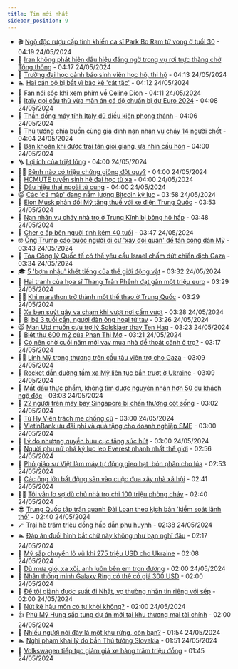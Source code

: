 ```yaml
---
title: Tim mới nhất
sidebar_position: 9
---
```


<!-- vnexpress-tin-moi-nhat:START -->
- 🎬 [Ngộ độc rượu cấp tính khiến ca sĩ Park Bo Ram tử vong ở tuổi 30](https://vnexpress.net/ngo-doc-ruou-cap-tinh-khien-ca-si-park-bo-ram-tu-vong-o-tuoi-30-4750050.html) - 04:19 24/05/2024
- 🐎 [Iran không phát hiện dấu hiệu đáng ngờ trong vụ rơi trực thăng chở Tổng thống](https://vnexpress.net/iran-khong-phat-hien-dau-hieu-dang-ngo-trong-vu-roi-truc-thang-cho-tong-thong-4750027.html) - 04:17 24/05/2024
- 🦍 [Trường đại học cảnh báo sinh viên học hộ, thi hộ](https://vnexpress.net/truong-dai-hoc-canh-bao-sinh-vien-hoc-ho-thi-ho-4750010.html) - 04:13 24/05/2024
- 🏊 [Hai cán bộ bị bắt vì bảo kê &#39;cát tặc&#39;](https://vnexpress.net/hai-can-bo-bi-bat-vi-bao-ke-cat-tac-4750040.html) - 04:12 24/05/2024
- 🎊 [Fan nói sốc khi xem phim về Celine Dion](https://vnexpress.net/fan-noi-soc-khi-xem-phim-ve-celine-dion-4750024.html) - 04:11 24/05/2024
- 🎃 [Italy gọi cầu thủ vừa mãn án cá độ chuẩn bị dự Euro 2024](https://vnexpress.net/italy-goi-cau-thu-vua-man-an-ca-do-chuan-bi-du-euro-2024-4750051.html) - 04:08 24/05/2024
- 🧰 [Thần đồng máy tính Italy đủ điều kiện phong thánh](https://vnexpress.net/than-dong-may-tinh-italy-du-dieu-kien-phong-thanh-4749941.html) - 04:06 24/05/2024
- 🔭 [Thủ tướng chia buồn cùng gia đình nạn nhân vụ cháy 14 người chết](https://vnexpress.net/thu-tuong-chia-buon-cung-gia-dinh-nan-nhan-vu-chay-14-nguoi-chet-4750047.html) - 04:04 24/05/2024
- 🫶 [Băn khoăn khi được trai tân giỏi giang, ưa nhìn cầu hôn](https://vnexpress.net/ban-khoan-khi-duoc-trai-tan-gioi-giang-ua-nhin-cau-hon-4749912.html) - 04:00 24/05/2024
- 🪜 [Lợi ích của triệt lông](https://vnexpress.net/loi-ich-cua-triet-long-4750045.html) - 04:00 24/05/2024
- 👨‍🏫 [Bệnh nào có triệu chứng giống đột quỵ?](https://vnexpress.net/benh-nao-co-trieu-chung-giong-dot-quy-4750017.html) - 04:00 24/05/2024
- 🎊 [HCMUTE tuyển sinh hệ đại học từ xa](https://vnexpress.net/hcmute-tuyen-sinh-he-dai-hoc-tu-xa-4749791.html) - 04:00 24/05/2024
- 🎊 [Dấu hiệu thai ngoài tử cung](https://vnexpress.net/dau-hieu-thai-ngoai-tu-cung-4749657.html) - 04:00 24/05/2024
- 😺 [Các &#39;cá mập&#39; đang nắm lượng Bitcoin kỷ lục](https://vnexpress.net/cac-ca-map-dang-nam-luong-bitcoin-ky-luc-4750014.html) - 03:58 24/05/2024
- 🐘 [Elon Musk phản đối Mỹ tăng thuế với xe điện Trung Quốc](https://vnexpress.net/elon-musk-phan-doi-my-tang-thue-voi-xe-dien-trung-quoc-4749986.html) - 03:53 24/05/2024
- 🌁 [Nạn nhân vụ cháy nhà trọ ở Trung Kính bị bỏng hô hấp](https://vnexpress.net/nan-nhan-vu-chay-nha-tro-o-trung-kinh-bi-bong-ho-hap-4750000.html) - 03:48 24/05/2024
- 🐲 [Cher e ấp bên người tình kém 40 tuổi](https://vnexpress.net/cher-e-ap-ben-nguoi-tinh-kem-40-tuoi-4749993.html) - 03:47 24/05/2024
- 🤓 [Ông Trump cáo buộc người di cư &#39;xây đội quân&#39; để tấn công dân Mỹ](https://vnexpress.net/ong-trump-cao-buoc-nguoi-di-cu-xay-doi-quan-de-tan-cong-dan-my-4749980.html) - 03:43 24/05/2024
- 💪 [Tòa Công lý Quốc tế có thể yêu cầu Israel chấm dứt chiến dịch Gaza](https://vnexpress.net/toa-cong-ly-quoc-te-co-the-yeu-cau-israel-cham-dut-chien-dich-gaza-4749964.html) - 03:34 24/05/2024
- 🎓 [5 &#39;bợm nhậu&#39; khét tiếng của thế giới động vật](https://vnexpress.net/5-bom-nhau-khet-tieng-cua-the-gioi-dong-vat-4747279.html) - 03:32 24/05/2024
- 🫣 [Hai tranh của họa sĩ Thang Trần Phềnh đạt gần một triệu euro](https://vnexpress.net/hai-tranh-cua-hoa-si-thang-tran-phenh-dat-gan-mot-trieu-euro-4749975.html) - 03:29 24/05/2024
- 🧑‍💻 [Khi marathon trở thành mốt thể thao ở Trung Quốc](https://vnexpress.net/khi-marathon-tro-thanh-mot-the-thao-o-trung-quoc-4749807.html) - 03:29 24/05/2024
- 🐲 [Xe ben suýt gây va chạm khi vượt nơi cấm vượt](https://vnexpress.net/xe-ben-suyt-gay-va-cham-khi-vuot-noi-cam-vuot-4749942.html) - 03:28 24/05/2024
- 🌝 [Bị bé 3 tuổi cắn, người đàn ông hoại tử tay](https://vnexpress.net/bi-be-3-tuoi-can-nguoi-dan-ong-hoai-tu-tay-4749979.html) - 03:26 24/05/2024
- 😺 [Man Utd muốn cựu trợ lý Solskjaer thay Ten Hag](https://vnexpress.net/man-utd-muon-cuu-tro-ly-solskjaer-thay-ten-hag-4750009.html) - 03:23 24/05/2024
- 🐎 [Biệt thự 600 m2 của Phan Thị Mơ](https://vnexpress.net/biet-thu-600-m2-cua-phan-thi-mo-4749750.html) - 03:21 24/05/2024
- 🎡 [Có nên chờ cuối năm mới vay mua nhà để thoát cảnh ở trọ?](https://vnexpress.net/co-nen-cho-cuoi-nam-moi-vay-mua-nha-de-thoat-canh-o-tro-4749547.html) - 03:17 24/05/2024
- 👨‍🏫 [Lính Mỹ trọng thương trên cầu tàu viện trợ cho Gaza](https://vnexpress.net/linh-my-trong-thuong-tren-cau-tau-vien-tro-cho-gaza-4749957.html) - 03:09 24/05/2024
- 🦆 [Rocket dẫn đường tầm xa Mỹ liên tục bắn trượt ở Ukraine](https://vnexpress.net/rocket-dan-duong-tam-xa-my-lien-tuc-ban-truot-o-ukraine-4749944.html) - 03:09 24/05/2024
- 🚦 [Mất dấu thực phẩm, không tìm được nguyên nhân hơn 50 du khách ngộ độc](https://vnexpress.net/khong-xac-dinh-duoc-nguyen-nhan-hon-50-du-khach-nghi-ngo-doc-thuc-pham-4749989.html) - 03:03 24/05/2024
- 💫 [22 người trên máy bay Singapore bị chấn thương cột sống](https://vnexpress.net/22-nguoi-tren-may-bay-singapore-bi-chan-thuong-cot-song-4749981.html) - 03:02 24/05/2024
- 🎉 [Từ Hy Viên trách mẹ chồng cũ](https://vnexpress.net/tu-hy-vien-trach-me-chong-cu-4749992.html) - 03:00 24/05/2024
- 🌋 [VietinBank ưu đãi phí và quà tặng cho doanh nghiệp SME](https://vnexpress.net/vietinbank-uu-dai-phi-va-qua-tang-cho-doanh-nghiep-sme-4749663.html) - 03:00 24/05/2024
- 🤖 [Lý do nhượng quyền bưu cục tăng sức hút](https://vnexpress.net/ly-do-nhuong-quyen-buu-cuc-tang-suc-hut-4749716.html) - 03:00 24/05/2024
- 🦏 [Người phụ nữ phá kỷ lục leo Everest nhanh nhất thế giới](https://vnexpress.net/nguoi-phu-nu-pha-ky-luc-leo-everest-nhanh-nhat-the-gioi-4749934.html) - 02:56 24/05/2024
- 🦩 [Phó giáo sư Việt làm máy tự động gieo hạt, bón phân cho lúa](https://vnexpress.net/pho-giao-su-viet-lam-may-tu-dong-gieo-hat-bon-phan-cho-lua-4748919.html) - 02:53 24/05/2024
- 👺 [Các ông lớn bất động sản vào cuộc đua xây nhà xã hội](https://vnexpress.net/cac-ong-lon-bat-dong-san-vao-cuoc-dua-xay-nha-xa-hoi-4749573.html) - 02:41 24/05/2024
- 🧑‍🏫 [Tôi vẫn lo sợ dù chủ nhà trọ chi 100 triệu phòng cháy](https://vnexpress.net/toi-van-lo-so-du-chu-nha-tro-chi-100-trieu-phong-chay-4749962.html) - 02:40 24/05/2024
- 😎 [Trung Quốc tập trận quanh Đài Loan theo kịch bản &#39;kiểm soát lãnh thổ&#39;](https://vnexpress.net/trung-quoc-tap-tran-quanh-dai-loan-theo-kich-ban-kiem-soat-lanh-tho-4749978.html) - 02:40 24/05/2024
- 🪄 [Trại hè trăm triệu đồng hấp dẫn phụ huynh](https://vnexpress.net/trai-he-tram-trieu-dong-hap-dan-phu-huynh-4745527.html) - 02:38 24/05/2024
- 🏊 [Đáp án đuổi hình bắt chữ này không như bạn nghĩ đâu](https://vnexpress.net/dap-an-duoi-hinh-bat-chu-nay-khong-nhu-ban-nghi-dau-4748308.html) - 02:17 24/05/2024
- 💃 [Mỹ sắp chuyển lô vũ khí 275 triệu USD cho Ukraine](https://vnexpress.net/my-sap-chuyen-lo-vu-khi-275-trieu-usd-cho-ukraine-4749947.html) - 02:08 24/05/2024
- 🦆 [Dù mưa gió, xa xôi, anh luôn bên em trọn đường](https://vnexpress.net/du-mua-gio-xa-xoi-anh-luon-ben-em-tron-duong-4749951.html) - 02:00 24/05/2024
- 🎊 [Nhẫn thông minh Galaxy Ring có thể có giá 300 USD](https://vnexpress.net/nhan-thong-minh-galaxy-ring-co-the-co-gia-300-usd-4749591.html) - 02:00 24/05/2024
- 👺 [Để tôi giành được suất đi Nhật, vợ thường nhắn tin riêng với sếp](https://vnexpress.net/de-toi-gianh-duoc-suat-di-nhat-vo-thuong-nhan-tin-rieng-voi-sep-4749913.html) - 02:00 24/05/2024
- 🎡 [Nứt kẽ hậu môn có tự khỏi không?](https://vnexpress.net/nut-ke-hau-mon-co-tu-khoi-khong-4749770.html) - 02:00 24/05/2024
- 👍 [Phú Mỹ Hưng sắp tung dự án mới tại khu thương mại tài chính](https://vnexpress.net/phu-my-hung-sap-tung-du-an-moi-tai-khu-thuong-mai-tai-chinh-4749201.html) - 02:00 24/05/2024
- 🐎 [Nhiều người nói đây là một khu rừng, còn bạn?](https://vnexpress.net/nhieu-nguoi-noi-day-la-mot-khu-rung-con-ban-4748689.html) - 01:54 24/05/2024
- 🏊 [Nghi phạm khai lý do bắn Thủ tướng Slovakia](https://vnexpress.net/nghi-pham-khai-ly-do-ban-thu-tuong-slovakia-4749932.html) - 01:51 24/05/2024
- 🦩 [Volkswagen tiếp tục giảm giá xe hàng trăm triệu đồng](https://vnexpress.net/volkswagen-tiep-tuc-giam-gia-xe-hang-tram-trieu-dong-4749911.html) - 01:45 24/05/2024<!-- vnexpress-tin-moi-nhat:END -->
